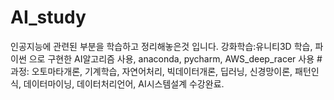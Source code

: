 # AI_study
인공지능에 관련된 부분을 학습하고 정리해놓은것 입니다. 
강화학습:유니티3D 학습, 파이썬 으로 구현한 AI알고리즘 사용, anaconda, pycharm, AWS_deep_racer 사용
#과정: 오토마타개론, 기계학습, 자연어처리, 빅데이터개론, 딥러닝, 신경망이론, 패턴인식, 데이터마이닝, 데이터처리언어, AI시스템설계 수강완료.
